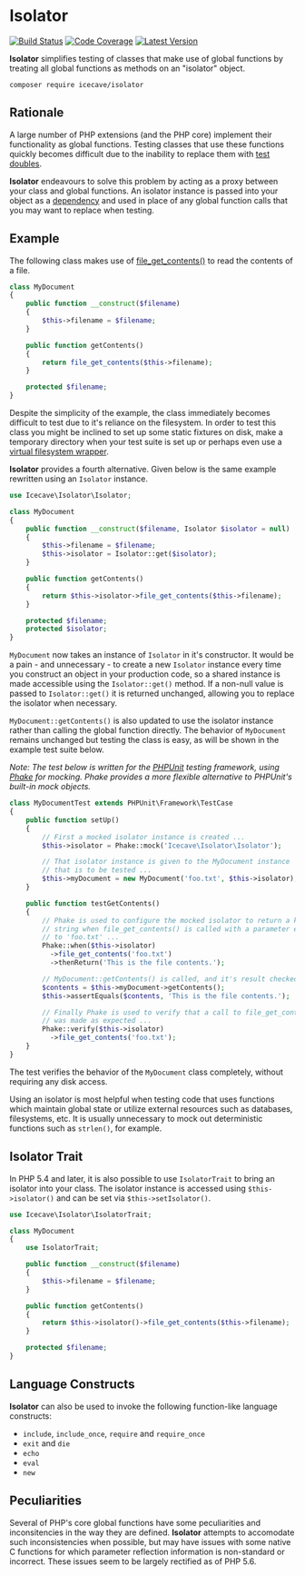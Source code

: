 # Isolator

[![Build Status](http://img.shields.io/travis/icecave/isolator/master.svg?style=flat-square)](https://travis-ci.org/icecave/isolator)
[![Code Coverage](https://img.shields.io/codecov/c/github/icecave/isolator/master.svg?style=flat-square)](https://codecov.io/github/icecave/isolator)
[![Latest Version](http://img.shields.io/packagist/v/recoil/recoil.svg?style=flat-square&label=semver)](https://semver.org)

**Isolator** simplifies testing of classes that make use of global functions by treating all global functions as methods
on an "isolator" object.

    composer require icecave/isolator

## Rationale

A large number of PHP extensions (and the PHP core) implement their functionality as global functions. Testing classes
that use these functions quickly becomes difficult due to the inability to replace them with [test doubles](http://en.wikipedia.org/wiki/Test_double).

**Isolator** endeavours to solve this problem by acting as a proxy between your class and global functions. An isolator
instance is passed into your object as a [dependency](http://en.wikipedia.org/wiki/Dependency_injection) and used in
place of any global function calls that you may want to replace when testing.

## Example

The following class makes use of [file_get_contents()](http://php.net/manual/en/function.file-get-contents.php) to read
the contents of a file.

```php
class MyDocument
{
    public function __construct($filename)
    {
        $this->filename = $filename;
    }

    public function getContents()
    {
        return file_get_contents($this->filename);
    }

    protected $filename;
}
```

Despite the simplicity of the example, the class immediately becomes difficult to test due to it's reliance on the
filesystem. In order to test this class you might be inclined to set up some static fixtures on disk, make a temporary
directory when your test suite is set up or perhaps even use a [virtual filesystem wrapper](http://code.google.com/p/bovigo/wiki/vfsStream).

**Isolator** provides a fourth alternative. Given below is the same example rewritten using an `Isolator` instance.

```php
use Icecave\Isolator\Isolator;

class MyDocument
{
    public function __construct($filename, Isolator $isolator = null)
    {
        $this->filename = $filename;
        $this->isolator = Isolator::get($isolator);
    }

    public function getContents()
    {
        return $this->isolator->file_get_contents($this->filename);
    }

    protected $filename;
    protected $isolator;
}
```

`MyDocument` now takes an instance of `Isolator` in it's constructor. It would be a pain - and unnecessary - to create a
new `Isolator` instance every time you construct an object in your production code, so a shared instance is made
accessible using the `Isolator::get()` method. If a non-null value is passed to `Isolator::get()` it is returned
unchanged, allowing you to replace the isolator when necessary.

`MyDocument::getContents()` is also updated to use the isolator instance rather than calling the global function
directly. The behavior of `MyDocument` remains unchanged but testing the class is easy, as will be shown in the example
test suite below.

*Note: The test below is written for the [PHPUnit](http://www.phpunit.de) testing framework, using [Phake](https://github.com/mlively/Phake)
for mocking. Phake provides a more flexible alternative to PHPUnit's built-in mock objects.*

```php
class MyDocumentTest extends PHPUnit\Framework\TestCase
{
    public function setUp()
    {
        // First a mocked isolator instance is created ...
        $this->isolator = Phake::mock('Icecave\Isolator\Isolator');

        // That isolator instance is given to the MyDocument instance
        // that is to be tested ...
        $this->myDocument = new MyDocument('foo.txt', $this->isolator);
    }

    public function testGetContents()
    {
        // Phake is used to configure the mocked isolator to return a known
        // string when file_get_contents() is called with a parameter equal
        // to 'foo.txt' ...
        Phake::when($this->isolator)
          ->file_get_contents('foo.txt')
          ->thenReturn('This is the file contents.');

        // MyDocument::getContents() is called, and it's result checked ...
        $contents = $this->myDocument->getContents();
        $this->assertEquals($contents, 'This is the file contents.');

        // Finally Phake is used to verify that a call to file_get_contents()
        // was made as expected ...
        Phake::verify($this->isolator)
          ->file_get_contents('foo.txt');
    }
}
```

The test verifies the behavior of the `MyDocument` class completely, without requiring any disk access.

Using an isolator is most helpful when testing code that uses functions which maintain global state or utilize external
resources such as databases, filesystems, etc. It is usually unnecessary to mock out deterministic functions such as
`strlen()`, for example.

## Isolator Trait

In PHP 5.4 and later, it is also possible to use `IsolatorTrait` to bring an isolator into your class. The isolator
instance is accessed using `$this->isolator()` and can be set via `$this->setIsolator()`.

```php
use Icecave\Isolator\IsolatorTrait;

class MyDocument
{
    use IsolatorTrait;

    public function __construct($filename)
    {
        $this->filename = $filename;
    }

    public function getContents()
    {
        return $this->isolator()->file_get_contents($this->filename);
    }

    protected $filename;
}
```

## Language Constructs

**Isolator** can also be used to invoke the following function-like language constructs:

 * `include`, `include_once`, `require` and `require_once`
 * `exit` and `die`
 * `echo`
 * `eval`
 * `new`

## Peculiarities

Several of PHP's core global functions have some peculiarities and inconsitencies in the way they are defined.
**Isolator** attempts to accomodate such inconsistencies when possible, but may have issues with some native C functions
for which parameter reflection information is non-standard or incorrect. These issues seem to be largely rectified as of
PHP 5.6.
